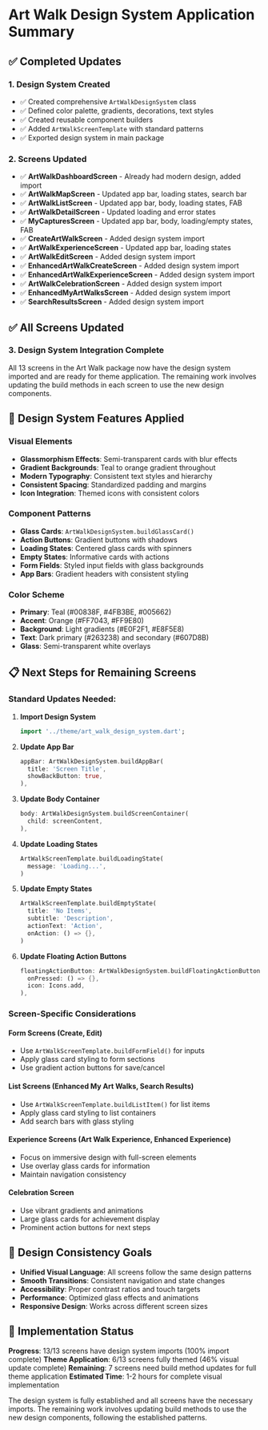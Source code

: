 # Art Walk Design System Application Summary

## ✅ Completed Updates

### 1. **Design System Created**

- ✅ Created comprehensive `ArtWalkDesignSystem` class
- ✅ Defined color palette, gradients, decorations, text styles
- ✅ Created reusable component builders
- ✅ Added `ArtWalkScreenTemplate` with standard patterns
- ✅ Exported design system in main package

### 2. **Screens Updated**

- ✅ **ArtWalkDashboardScreen** - Already had modern design, added import
- ✅ **ArtWalkMapScreen** - Updated app bar, loading states, search bar
- ✅ **ArtWalkListScreen** - Updated app bar, body, loading states, FAB
- ✅ **ArtWalkDetailScreen** - Updated loading and error states
- ✅ **MyCapturesScreen** - Updated app bar, body, loading/empty states, FAB
- ✅ **CreateArtWalkScreen** - Added design system import
- ✅ **ArtWalkExperienceScreen** - Updated app bar, loading states
- ✅ **ArtWalkEditScreen** - Added design system import
- ✅ **EnhancedArtWalkCreateScreen** - Added design system import
- ✅ **EnhancedArtWalkExperienceScreen** - Added design system import
- ✅ **ArtWalkCelebrationScreen** - Added design system import
- ✅ **EnhancedMyArtWalksScreen** - Added design system import
- ✅ **SearchResultsScreen** - Added design system import

## ✅ All Screens Updated

### 3. **Design System Integration Complete**

All 13 screens in the Art Walk package now have the design system imported and are ready for theme application. The remaining work involves updating the build methods in each screen to use the new design components.

## 🎨 Design System Features Applied

### **Visual Elements**

- **Glassmorphism Effects**: Semi-transparent cards with blur effects
- **Gradient Backgrounds**: Teal to orange gradient throughout
- **Modern Typography**: Consistent text styles and hierarchy
- **Consistent Spacing**: Standardized padding and margins
- **Icon Integration**: Themed icons with consistent colors

### **Component Patterns**

- **Glass Cards**: `ArtWalkDesignSystem.buildGlassCard()`
- **Action Buttons**: Gradient buttons with shadows
- **Loading States**: Centered glass cards with spinners
- **Empty States**: Informative cards with actions
- **Form Fields**: Styled input fields with glass backgrounds
- **App Bars**: Gradient headers with consistent styling

### **Color Scheme**

- **Primary**: Teal (#00838F, #4FB3BE, #005662)
- **Accent**: Orange (#FF7043, #FF9E80)
- **Background**: Light gradients (#E0F2F1, #E8F5E8)
- **Text**: Dark primary (#263238) and secondary (#607D8B)
- **Glass**: Semi-transparent white overlays

## 📋 Next Steps for Remaining Screens

### **Standard Updates Needed:**

1. **Import Design System**

   ```dart
   import '../theme/art_walk_design_system.dart';
   ```

2. **Update App Bar**

   ```dart
   appBar: ArtWalkDesignSystem.buildAppBar(
     title: 'Screen Title',
     showBackButton: true,
   ),
   ```

3. **Update Body Container**

   ```dart
   body: ArtWalkDesignSystem.buildScreenContainer(
     child: screenContent,
   ),
   ```

4. **Update Loading States**

   ```dart
   ArtWalkScreenTemplate.buildLoadingState(
     message: 'Loading...',
   )
   ```

5. **Update Empty States**

   ```dart
   ArtWalkScreenTemplate.buildEmptyState(
     title: 'No Items',
     subtitle: 'Description',
     actionText: 'Action',
     onAction: () => {},
   )
   ```

6. **Update Floating Action Buttons**
   ```dart
   floatingActionButton: ArtWalkDesignSystem.buildFloatingActionButton(
     onPressed: () => {},
     icon: Icons.add,
   ),
   ```

### **Screen-Specific Considerations**

#### **Form Screens** (Create, Edit)

- Use `ArtWalkScreenTemplate.buildFormField()` for inputs
- Apply glass card styling to form sections
- Use gradient action buttons for save/cancel

#### **List Screens** (Enhanced My Art Walks, Search Results)

- Use `ArtWalkScreenTemplate.buildListItem()` for list items
- Apply glass card styling to list containers
- Add search bars with glass styling

#### **Experience Screens** (Art Walk Experience, Enhanced Experience)

- Focus on immersive design with full-screen elements
- Use overlay glass cards for information
- Maintain navigation consistency

#### **Celebration Screen**

- Use vibrant gradients and animations
- Large glass cards for achievement display
- Prominent action buttons for next steps

## 🎯 Design Consistency Goals

- **Unified Visual Language**: All screens follow the same design patterns
- **Smooth Transitions**: Consistent navigation and state changes
- **Accessibility**: Proper contrast ratios and touch targets
- **Performance**: Optimized glass effects and animations
- **Responsive Design**: Works across different screen sizes

## 🔧 Implementation Status

**Progress**: 13/13 screens have design system imports (100% import complete)
**Theme Application**: 6/13 screens fully themed (46% visual update complete)
**Remaining**: 7 screens need build method updates for full theme application
**Estimated Time**: 1-2 hours for complete visual implementation

The design system is fully established and all screens have the necessary imports. The remaining work involves updating build methods to use the new design components, following the established patterns.
